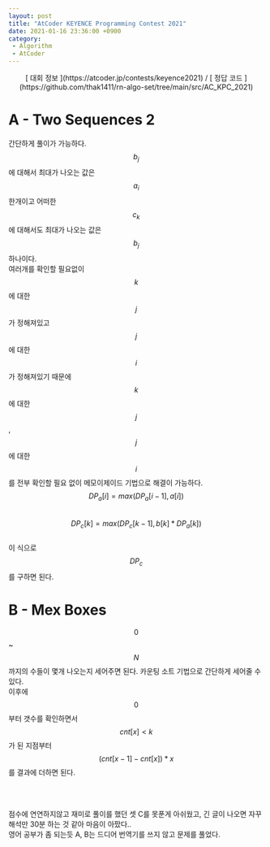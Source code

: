 ```yaml
---
layout: post
title: "AtCoder KEYENCE Programming Contest 2021"
date: 2021-01-16 23:36:00 +0900
category:
 - Algorithm
 - AtCoder
---
```

<script type="text/javascript" 
src="https://cdn.mathjax.org/mathjax/latest/MathJax.js?config=TeX-AMS_HTML">
</script>
<center>
<div markdown="1">
[ 대회 정보 ](https://atcoder.jp/contests/keyence2021) / [ 정답 코드 ](https://github.com/thak1411/rn-algo-set/tree/main/src/AC_KPC_2021)
</div>
</center>

# A - Two Sequences 2

간단하게 풀이가 가능하다. $$b_j$$ 에 대해서 최대가 나오는 값은 $$a_i$$ 한개이고 어떠한 $$c_k$$ 에 대해서도 최대가 나오는 값은 $$b_j$$ 하나이다.  
여러개를 확인할 필요없이 $$k$$에 대한 $$j$$가 정해져있고 $$j$$에 대한 $$i$$가 정해져있기 때문에 $$k$$에 대한 $$j$$, $$j$$에 대한 $$i$$를 전부 확인할 필요 없이 메모이제이드 기법으로 해결이 가능하다.  
$$DP_a[i] = max(DP_a[i - 1], a[i])$$  
$$DP_c[k] = max(DP_c[k - 1], b[k] * DP_a[k])$$  
이 식으로 $$DP_c$$ 를 구하면 된다.

# B - Mex Boxes

$$0$$ ~ $$N$$까지의 수들이 몇개 나오는지 세어주면 된다. 카운팅 소트 기법으로 간단하게 세어줄 수 있다.  
이후에 $$0$$부터 갯수를 확인하면서 $$cnt[x] < k$$가 된 지점부터 $$(cnt[x - 1] - cnt[x]) * x$$ 를 결과에 더하면 된다.  

<br /><br />

점수에 연연하지않고 재미로 풀이를 했던 셋 C를 못푼게 아쉬웠고, 긴 글이 나오면 자꾸 해석만 30분 하는 것 같아 마음이 아팠다..  
영어 공부가 좀 되는듯 A, B는 드디어 번역기를 쓰지 않고 문제를 풀었다.